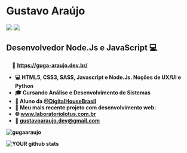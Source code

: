 # Gustavo Araújo
[<img src="https://img.shields.io/badge/linkedin-%230077B5.svg?&style=for-the-badge&logo=linkedin&logoColor=white" />](https://www.linkedin.com/in/GugaAraujo/) [<img src = "https://img.shields.io/badge/instagram-%23E4405F.svg?&style=for-the-badge&logo=instagram&logoColor=white">](https://www.instagram.com/Guga.raujo/) 

##  Desenvolvedor Node.Js e JavaScript :computer:
&nbsp;&nbsp;&nbsp;&nbsp;:triangular_flag_on_post: <a href="https://www.guga-araujo.dev.br/" target="_blank"><b> https://guga-araujo.dev.br/<b></a>
- :computer:   <b>HTML5, CSS3, SASS, Javascript e Node.Js.</b> Noções de UX/UI e Python
- :mortar_board: Cursando Análise e Desenvolvimento de Sistemas
- :book: Aluno da <a href="https://github.com/DigitalHouseBrasil" target="_blank"><b>@DigitalHouseBrasil<b></a>
- :pushpin:   Meu mais recente projeto com desenvolvimento web:
- :globe_with_meridians: <a href="https://www.laboratoriolotus.com.br" target="_blank" rel="noopener">www.laboratoriolotus.com.br</a>
- :email:   gustavoaraujo.dev@gmail.com


 <p><img src="https://github-readme-stats.vercel.app/api/top-langs?username=gugaaraujo&show_icons=true&locale=en&layout=compact" alt="gugaaraujo" /></p>

![YOUR github stats](https://github-readme-stats.vercel.app/api?username=GugaAraujo)






